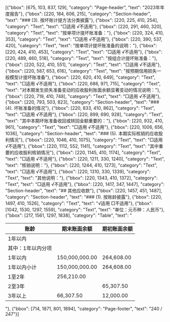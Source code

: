 [{"bbox": [675, 103, 837, 129], "category": "Page-header", "text": "2023年年度报告"}, {"bbox": [220, 184, 606, 215], "category": "Section-header", "text": "### (3). 按坏账计提方法分类披露"}, {"bbox": [220, 225, 410, 254], "category": "Text", "text": "□适用 √不适用"}, {"bbox": [220, 291, 460, 320], "category": "Text", "text": "按单项计提坏账准备："}, {"bbox": [220, 324, 410, 353], "category": "Text", "text": "□适用 √不适用"}, {"bbox": [220, 390, 537, 420], "category": "Text", "text": "按单项计提坏账准备的说明："}, {"bbox": [220, 424, 410, 453], "category": "Text", "text": "□适用 √不适用"}, {"bbox": [220, 489, 460, 518], "category": "Text", "text": "按组合计提坏账准备："}, {"bbox": [220, 522, 410, 551], "category": "Text", "text": "□适用 √不适用"}, {"bbox": [220, 587, 653, 616], "category": "Text", "text": "按预期信用损失一般模型计提坏账准备"}, {"bbox": [220, 620, 410, 649], "category": "Text", "text": "□适用 √不适用"}, {"bbox": [220, 686, 971, 715], "category": "Text", "text": "对本期发生损失准备变动的应收股利账面余额显著变动的情况说明："}, {"bbox": [220, 719, 410, 748], "category": "Text", "text": "□适用 √不适用"}, {"bbox": [220, 793, 503, 823], "category": "Section-header", "text": "### (4). 坏账准备的情况"}, {"bbox": [220, 833, 410, 862], "category": "Text", "text": "□适用 √不适用"}, {"bbox": [220, 899, 690, 928], "category": "Text", "text": "其中本期坏账准备收回或转回金额重要的："}, {"bbox": [220, 932, 410, 961], "category": "Text", "text": "□适用 √不适用"}, {"bbox": [220, 1006, 656, 1036], "category": "Section-header", "text": "### (5). 本期实际核销的应收股利情况"}, {"bbox": [220, 1046, 410, 1075], "category": "Text", "text": "□适用 √不适用"}, {"bbox": [220, 1112, 552, 1141], "category": "Text", "text": "其中重要的应收股利核销情况"}, {"bbox": [220, 1145, 410, 1174], "category": "Text", "text": "□适用 √不适用"}, {"bbox": [220, 1211, 330, 1240], "category": "Text", "text": "核销说明："}, {"bbox": [220, 1244, 410, 1273], "category": "Text", "text": "□适用 √不适用"}, {"bbox": [220, 1310, 330, 1339], "category": "Text", "text": "其他说明："}, {"bbox": [220, 1343, 410, 1372], "category": "Text", "text": "□适用 √不适用"}, {"bbox": [220, 1417, 347, 1447], "category": "Section-header", "text": "## 其他应收款"}, {"bbox": [220, 1457, 451, 1487], "category": "Section-header", "text": "### (1). 按账龄披露"}, {"bbox": [220, 1497, 410, 1526], "category": "Text", "text": "√适用 □不适用"}, {"bbox": [1042, 1530, 1297, 1559], "category": "Text", "text": "单位：元币种：人民币"}, {"bbox": [217, 1561, 1297, 1838], "category": "Table", "text": "<table><thead><tr><th>账龄</th><th>期末账面余额</th><th>期初账面余额</th></tr></thead><tbody><tr><td>1年以内</td><td></td><td></td></tr><tr><td>其中：1年以内分项</td><td></td><td></td></tr><tr><td>1年以内</td><td>150,000,000.00</td><td>264,608.00</td></tr><tr><td>1年以内小计</td><td>150,000,000.00</td><td>264,608.00</td></tr><tr><td>1至2年</td><td>256,210.00</td><td></td></tr><tr><td>2至3年</td><td></td><td>65,307.50</td></tr><tr><td>3年以上</td><td>66,307.50</td><td>12,000.00</td></tr></tbody></table>"}, {"bbox": [714, 1871, 801, 1894], "category": "Page-footer", "text": "240 / 247"}]